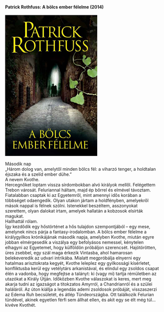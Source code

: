 #### <a name="id_1029">Patrick Rothfuss: A bölcs ember félelme (2014)</a>
<img src="https://github.com/BercziSandor/calibre_lib/raw/main/Patrick%20Rothfuss/A%20bolcs%20ember%20felelme%20%281029%29/cover.jpg" alt="cover" width="300"/>

<div>
<p>Második ​nap<br>„Három dolog van, amelytől minden bölcs fél: a viharzó tenger, a holdtalan éjszaka és a szelíd ember dühe.”<br>A nevem Kvothe.<br>Hercegnőket loptam vissza sírdombokban alvó királyok mellől. Felégettem Trebon városát. Feluriannal háltam, majd ép bőrrel és elmével távoztam. Fiatalabban csaptak ki az Egyetemről, mint amennyi idős korában a többséget odaengedik. Olyan utakon jártam a holdfényben, amelyekről mások nappal is félnek szólni. Istenekkel beszéltem, asszonyokat szerettem, olyan dalokat írtam, amelyek hallatán a kobzosok elsírták magukat.<br>Hallhattál rólam.<br>Így kezdődik egy hőstörténet a hős tulajdon szempontjából – egy mese, amelynek nincs párja a fantasy-irodalomban. A bölcs ember félelme a királygyilkos krónikájának második napja, amelyben Kvothe, miután egyre jobban elmérgesedik a viszálya egy befolyásos nemessel, kénytelen elhagyni az Egyetemet, hogy külföldön próbáljon szerencsét. Hajótörötten, üres zsebbel, egy szál maga érkezik Vintasba, ahol hamarosan belekeveredik az udvari intrikába. Mialatt megpróbálja elnyerni egy hatalmas arisztokrata kegyét, Kvothe leleplez egy gyilkossági kísérletet, konfliktusba kerül egy vetélytárs arkanistával, és elindul egy zsoldos csapat élén a vadonba, hogy megfejtse a talányt: ki (vagy mi) tartja rémületben az utazókat a Király Útján. Időközben Kvothe válaszokat is keres, mert meg akarja tudni az igazságot a titokzatos Amyrról, a Chandrianról és a szülei haláláról. Az úton kiállja a legendás ademi zsoldosok próbáját, visszaszerzi az Edema Ruh becsületét, és átlép Tündeországba. Ott találkozik Felurian tündével, akinek egyetlen férfi sem állhat ellen, és akit egy se élt még túl… kivéve Kvothét.</p></div>

